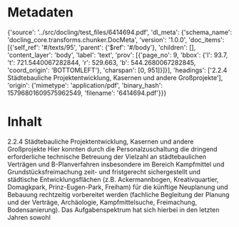 # Metadaten
{'source': '../src/docling/test_files/6414694.pdf', 'dl_meta': {'schema_name': 'docling_core.transforms.chunker.DocMeta', 'version': '1.0.0', 'doc_items': [{'self_ref': '#/texts/95', 'parent': {'$ref': '#/body'}, 'children': [], 'content_layer': 'body', 'label': 'text', 'prov': [{'page_no': 9, 'bbox': {'l': 93.7, 't': 721.5440067282844, 'r': 529.663, 'b': 544.2680067282845, 'coord_origin': 'BOTTOMLEFT'}, 'charspan': [0, 951]}]}], 'headings': ['2.2.4 Städtebauliche Projektentwicklung, Kasernen und andere Großprojekte'], 'origin': {'mimetype': 'application/pdf', 'binary_hash': 15796801609575962549, 'filename': '6414694.pdf'}}}

# Inhalt
2.2.4 Städtebauliche Projektentwicklung, Kasernen und andere Großprojekte
Hier konnten durch die Personalzuschaltung die dringend erforderliche technische Betreuung der Vielzahl an städtebaulichen Verträgen und B-Planverfahren insbesondere im Bereich Kampfmittel und Grundstücksfreimachung zeit- und fristgerecht sichergestellt und städtische Entwicklungsflächen (z.B. Ackermannbogen, Kreativquartier, Domagkpark, Prinz-Eugen-Park, Freiham) für die künftige Neuplanung und Bebauung rechtzeitig vorbereitet werden (fachliche Begleitung der Planung und der Verträge, Archäologie, Kampfmittelsuche, Freimachung, Bodensanierung). Das Aufgabenspektrum hat sich hierbei in den letzten Jahren sowohl